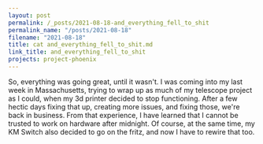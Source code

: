 ```yaml
---
layout: post
permalink: /_posts/2021-08-18-and_everything_fell_to_shit
permalink_name: "/posts/2021-08-18"
filename: "2021-08-18"
title: cat and_everything_fell_to_shit.md
link_title: and_everything_fell_to_shit
projects: project-phoenix
---
```

So, everything was going great, until it wasn't.
I was coming into my last week in Massachusetts, trying to wrap up as much of my telescope project as I could, when my 3d printer decided to stop functioning.
After a few hectic days fixing that up, creating more issues, and fixing those, we're back in business.
From that experience, I have learned that I cannot be trusted to work on hardware after midnight.
Of course, at the same time, my KM Switch also decided to go on the fritz, and now I have to rewire that too.